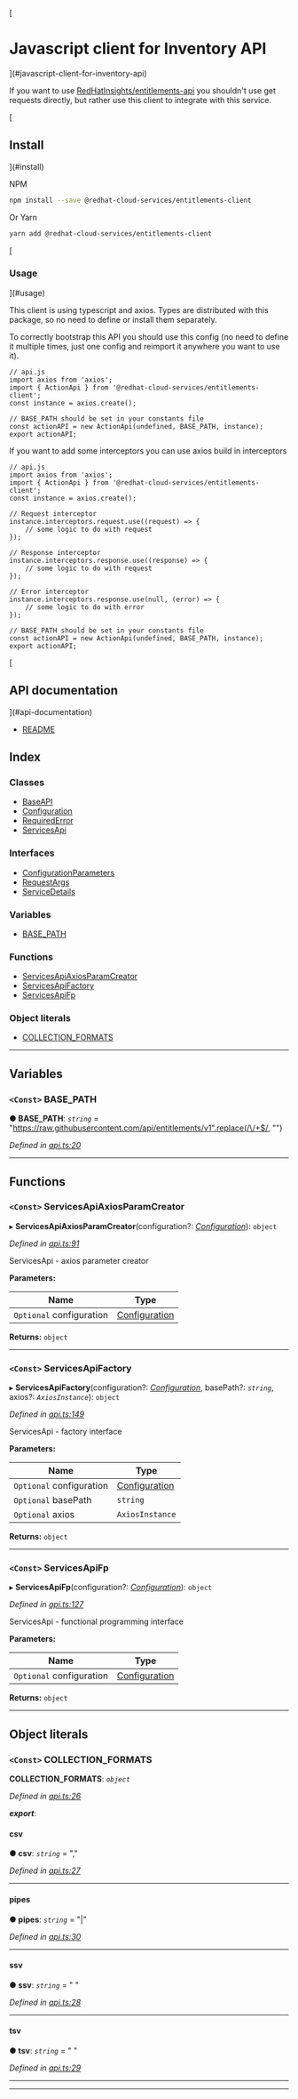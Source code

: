 
[

Javascript client for Inventory API
===================================

](#javascript-client-for-inventory-api)

If you want to use [RedHatInsights/entitlements-api](https://github.com/RedHatInsights/entitlements-api) you shouldn't use get requests directly, but rather use this client to integrate with this service.

[

Install
-------

](#install)

NPM

```bash
npm install --save @redhat-cloud-services/entitlements-client
```

Or Yarn

```bash
yarn add @redhat-cloud-services/entitlements-client
```

[

### Usage

](#usage)

This client is using typescript and axios. Types are distributed with this package, so no need to define or install them separately.

To correctly bootstrap this API you should use this config (no need to define it multiple times, just one config and reimport it anywhere you want to use it).

```JS
// api.js
import axios from 'axios';
import { ActionApi } from '@redhat-cloud-services/entitlements-client';
const instance = axios.create();

// BASE_PATH should be set in your constants file
const actionAPI = new ActionApi(undefined, BASE_PATH, instance);
export actionAPI;
```

If you want to add some interceptors you can use axios build in interceptors

```JS
// api.js
import axios from 'axios';
import { ActionApi } from '@redhat-cloud-services/entitlements-client';
const instance = axios.create();

// Request interceptor
instance.interceptors.request.use((request) => {
    // some logic to do with request
});

// Response interceptor
instance.interceptors.response.use((response) => {
    // some logic to do with request
});

// Error interceptor
instance.interceptors.response.use(null, (error) => {
    // some logic to do with error
});

// BASE_PATH should be set in your constants file
const actionAPI = new ActionApi(undefined, BASE_PATH, instance);
export actionAPI;
```

[

API documentation
-----------------

](#api-documentation)

*   [README](doc/README.md)

## Index

### Classes

* [BaseAPI](classes/baseapi.md)
* [Configuration](classes/configuration.md)
* [RequiredError](classes/requirederror.md)
* [ServicesApi](classes/servicesapi.md)

### Interfaces

* [ConfigurationParameters](interfaces/configurationparameters.md)
* [RequestArgs](interfaces/requestargs.md)
* [ServiceDetails](interfaces/servicedetails.md)

### Variables

* [BASE_PATH](#base_path)

### Functions

* [ServicesApiAxiosParamCreator](#servicesapiaxiosparamcreator)
* [ServicesApiFactory](#servicesapifactory)
* [ServicesApiFp](#servicesapifp)

### Object literals

* [COLLECTION_FORMATS](#collection_formats)

---

## Variables

<a id="base_path"></a>

### `<Const>` BASE_PATH

**● BASE_PATH**: *`string`* =  "https://raw.githubusercontent.com/api/entitlements/v1".replace(/\/+$/, "")

*Defined in [api.ts:20](https://github.com/RedHatInsights/javascript-clients/blob/master/packages/entitlements/api.ts#L20)*

___

## Functions

<a id="servicesapiaxiosparamcreator"></a>

### `<Const>` ServicesApiAxiosParamCreator

▸ **ServicesApiAxiosParamCreator**(configuration?: *[Configuration](classes/configuration.md)*): `object`

*Defined in [api.ts:91](https://github.com/RedHatInsights/javascript-clients/blob/master/packages/entitlements/api.ts#L91)*

ServicesApi - axios parameter creator

**Parameters:**

| Name | Type |
| ------ | ------ |
| `Optional` configuration | [Configuration](classes/configuration.md) |

**Returns:** `object`

___
<a id="servicesapifactory"></a>

### `<Const>` ServicesApiFactory

▸ **ServicesApiFactory**(configuration?: *[Configuration](classes/configuration.md)*, basePath?: *`string`*, axios?: *`AxiosInstance`*): `object`

*Defined in [api.ts:149](https://github.com/RedHatInsights/javascript-clients/blob/master/packages/entitlements/api.ts#L149)*

ServicesApi - factory interface

**Parameters:**

| Name | Type |
| ------ | ------ |
| `Optional` configuration | [Configuration](classes/configuration.md) |
| `Optional` basePath | `string` |
| `Optional` axios | `AxiosInstance` |

**Returns:** `object`

___
<a id="servicesapifp"></a>

### `<Const>` ServicesApiFp

▸ **ServicesApiFp**(configuration?: *[Configuration](classes/configuration.md)*): `object`

*Defined in [api.ts:127](https://github.com/RedHatInsights/javascript-clients/blob/master/packages/entitlements/api.ts#L127)*

ServicesApi - functional programming interface

**Parameters:**

| Name | Type |
| ------ | ------ |
| `Optional` configuration | [Configuration](classes/configuration.md) |

**Returns:** `object`

___

## Object literals

<a id="collection_formats"></a>

### `<Const>` COLLECTION_FORMATS

**COLLECTION_FORMATS**: *`object`*

*Defined in [api.ts:26](https://github.com/RedHatInsights/javascript-clients/blob/master/packages/entitlements/api.ts#L26)*

*__export__*: 

<a id="collection_formats.csv"></a>

####  csv

**● csv**: *`string`* = ","

*Defined in [api.ts:27](https://github.com/RedHatInsights/javascript-clients/blob/master/packages/entitlements/api.ts#L27)*

___
<a id="collection_formats.pipes"></a>

####  pipes

**● pipes**: *`string`* = "|"

*Defined in [api.ts:30](https://github.com/RedHatInsights/javascript-clients/blob/master/packages/entitlements/api.ts#L30)*

___
<a id="collection_formats.ssv"></a>

####  ssv

**● ssv**: *`string`* = " "

*Defined in [api.ts:28](https://github.com/RedHatInsights/javascript-clients/blob/master/packages/entitlements/api.ts#L28)*

___
<a id="collection_formats.tsv"></a>

####  tsv

**● tsv**: *`string`* = "	"

*Defined in [api.ts:29](https://github.com/RedHatInsights/javascript-clients/blob/master/packages/entitlements/api.ts#L29)*

___

___


